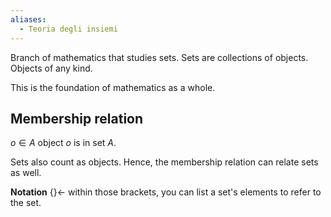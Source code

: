 ```yaml
---
aliases:
  - Teoria degli insiemi
---
```

Branch of mathematics that studies sets.
Sets are collections of objects. Objects of any kind.

This is the foundation of mathematics as a whole.

## Membership relation

${ o \in A }$
object ${ o }$ is in set ${ A }$.

Sets also count as objects. Hence, the membership relation can relate sets as well.

**Notation** ${ \{  \} \leftarrow }$ within those brackets, you can list a set's elements to refer to the set.